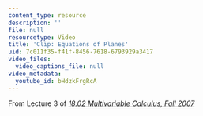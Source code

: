 ```yaml
---
content_type: resource
description: ''
file: null
resourcetype: Video
title: 'Clip: Equations of Planes'
uid: 7c011f35-f41f-8456-7618-6793929a3417
video_files:
  video_captions_file: null
video_metadata:
  youtube_id: bHdzkFrgRcA
---
```


From Lecture 3 of [_18.02 Multivariable Calculus, Fall 2007_](/courses/18-02-multivariable-calculus-fall-2007/pages/video-lectures)